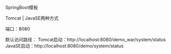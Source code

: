 SpringBoot模板 

Tomcat | JavaSE两种方式

端口：8080

默认访问路径：
    Tomcat启动：http://localhost:8080/demo_war/system/status
    JavaSE启动：http://localhost:8080/demo/system/status
